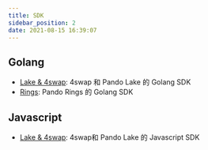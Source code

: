 ```yaml
---
title: SDK
sidebar_position: 2
date: 2021-08-15 16:39:07
---
```


## Golang

- [Lake & 4swap](https://github.com/fox-one/4swap-sdk-go): 4swap 和 Pando Lake 的 Golang SDK
- [Rings](https://github.com/fox-one/compound-sdk-go): Pando Rings 的 Golang SDK

## Javascript

- [Lake & 4swap](https://github.com/an-lee/pando-sdk-js): 4swap和 Pando Lake 的 Javascript SDK

